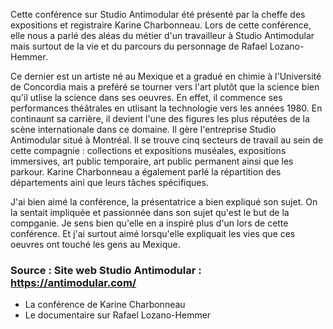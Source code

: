 Cette conférence sur Studio Antimodular été présenté par la cheffe des expositions et registraire Karine Charbonneau. Lors de cette conférence, elle nous a parlé des aléas du métier d'un travailleur à Studio Antimodular mais surtout de la vie et du parcours du personnage de Rafael Lozano-Hemmer.

Ce dernier est un artiste né au Mexique et a gradué en chimie à l'Université de Concordia mais a preféré se tourner vers l'art plutôt que la science bien qu'il utlise la science dans ses oeuvres. En effet, il commence ses performances théâtrales en utlisant la technologie vers les années 1980. En continaunt sa carrière, il devient l'une des figures les plus réputées de la scène internationale dans ce domaine. Il gère l'entreprise Studio Antimodular situé à Montréal. Il se trouve cinq secteurs de travail au sein de cette compagnie : collections et expositions muséales, expositions immersives, art public temporaire, art public permanent ainsi que les parkour. Karine Charbonneau a également parlé la répartition des départements aini que leurs tâches spécifiques. 

J'ai bien aimé la conférence, la présentatrice a bien expliqué son sujet. On la sentait impliquée et passionnée dans son sujet qu'est le but de la compganie. Je sens bien qu'elle en a inspiré plus d'un lors de cette conférence. Et j'ai surtout aimé lorsqu'elle expliquait les vies que ces oeuvres ont touché les gens au Mexique.

### Source : Site web Studio Antimodular : https://antimodular.com/
- La conférence de Karine Charbonneau
- Le documentaire sur Rafael Lozano-Hemmer
